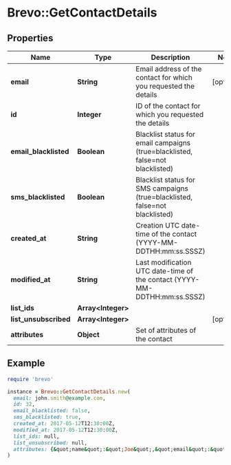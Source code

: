 # Brevo::GetContactDetails

## Properties

| Name | Type | Description | Notes |
| ---- | ---- | ----------- | ----- |
| **email** | **String** | Email address of the contact for which you requested the details | [optional] |
| **id** | **Integer** | ID of the contact for which you requested the details |  |
| **email_blacklisted** | **Boolean** | Blacklist status for email campaigns (true&#x3D;blacklisted, false&#x3D;not blacklisted) |  |
| **sms_blacklisted** | **Boolean** | Blacklist status for SMS campaigns (true&#x3D;blacklisted, false&#x3D;not blacklisted) |  |
| **created_at** | **String** | Creation UTC date-time of the contact (YYYY-MM-DDTHH:mm:ss.SSSZ) |  |
| **modified_at** | **String** | Last modification UTC date-time of the contact (YYYY-MM-DDTHH:mm:ss.SSSZ) |  |
| **list_ids** | **Array&lt;Integer&gt;** |  |  |
| **list_unsubscribed** | **Array&lt;Integer&gt;** |  | [optional] |
| **attributes** | **Object** | Set of attributes of the contact |  |

## Example

```ruby
require 'brevo'

instance = Brevo::GetContactDetails.new(
  email: john.smith@example.com,
  id: 32,
  email_blacklisted: false,
  sms_blacklisted: true,
  created_at: 2017-05-12T12:30:00Z,
  modified_at: 2017-05-12T12:30:00Z,
  list_ids: null,
  list_unsubscribed: null,
  attributes: {&quot;name&quot;:&quot;Joe&quot;,&quot;email&quot;:&quot;joe@example.com&quot;}
)
```

